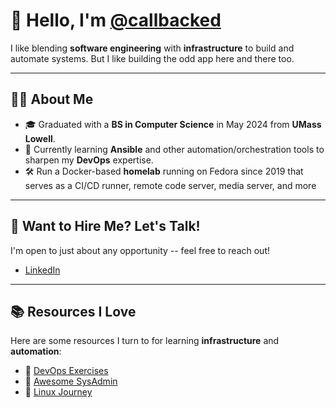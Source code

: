 # 👋 Hello, I'm [@callbacked](https://github.com/callbacked)

I like blending **software engineering** with **infrastructure** to build and automate systems.
But I like building the odd app here and there too.

---

## 👨‍💻 About Me
- 🎓 Graduated with a **BS in Computer Science** in May 2024 from **UMass Lowell**.
- 🔧 Currently learning **Ansible** and other automation/orchestration tools to sharpen my **DevOps** expertise.
- 🛠️ Run a Docker-based **homelab** running on Fedora since 2019 that serves as a CI/CD runner, remote code server, media server, and more

---

## 💼 Want to Hire Me? Let's Talk!
I'm open to just about any opportunity -- feel free to reach out!  
- [LinkedIn](https://www.linkedin.com/in/alex-vasquez-a20a55212/)

---

## 📚 Resources I Love
Here are some resources I turn to for learning **infrastructure** and **automation**:  

- 📌 [DevOps Exercises](https://github.com/bregman-arie/devops-exercises)  
- 📌 [Awesome SysAdmin](https://github.com/awesome-foss/awesome-sysadmin)  
- 📌 [Linux Journey](https://linuxjourney.com/)  


